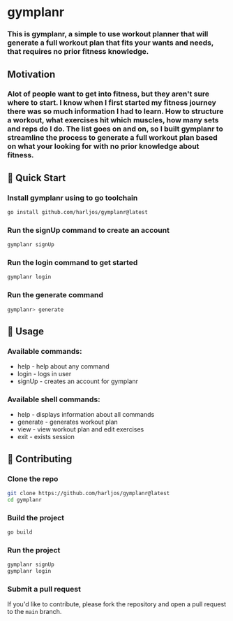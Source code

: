 # gymplanr

### This is gymplanr, a simple to use workout planner that will generate a full workout plan that fits your wants and needs, that requires no prior fitness knowledge.

## Motivation

### Alot of people want to get into fitness, but they aren't sure where to start. I know when I first started my fitness journey there was so much information I had to learn. How to structure a workout, what exercises hit which muscles, how many sets and reps do I do. The list goes on and on, so I built gymplanr to streamline the process to generate a full workout plan based on what your looking for with no prior knowledge about fitness.

## 🚀 Quick Start

### Install gymplanr using to go toolchain

```bash
go install github.com/harljos/gymplanr@latest
```

### Run the signUp command to create an account

```bash
gymplanr signUp
```

### Run the login command to get started

```bash
gymplanr login
```

### Run the generate command

```bash
gymplanr> generate
```

## 📖 Usage

### Available commands:

* help - help about any command
* login - logs in user
* signUp - creates an account for gymplanr

### Available shell commands:

* help - displays information about all commands
* generate - generates workout plan
* view - view workout plan and edit exercises
* exit - exists session

## 🤝 Contributing

### Clone the repo

```bash
git clone https://github.com/harljos/gymplanr@latest
cd gymplanr
```

### Build the project

```bash
go build
```

### Run the project

```bash
gymplanr signUp
gymplanr login
```

### Submit a pull request

If you'd like to contribute, please fork the repository and open a pull request to the `main` branch.